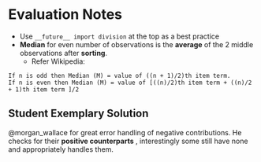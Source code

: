 Evaluation Notes
=================

- Use `__future__ import division` at the top as a best practice
- __Median__ for even number of observations is the __average__ of the 2 middle observations after __sorting__.
    - Refer Wikipedia: 
```
If n is odd then Median (M) = value of ((n + 1)/2)th item term.
If n is even then Median (M) = value of [((n)/2)th item term + ((n)/2 + 1)th item term ]/2
```

## Student Exemplary Solution

@morgan_wallace for great error handling of negative contributions. He checks for their __positive counterparts__ , interestingly some still have none and appropriately handles them.


